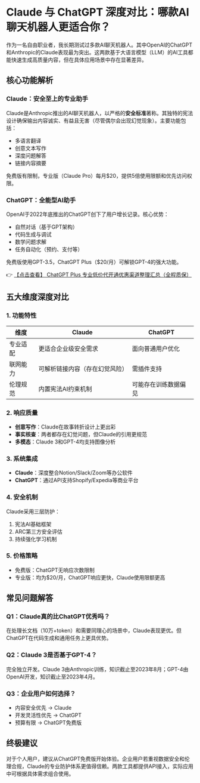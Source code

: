 # Claude 与 ChatGPT 深度对比：哪款AI聊天机器人更适合你？

作为一名自由职业者，我长期测试过多款AI聊天机器人。其中OpenAI的ChatGPT和Anthropic的Claude表现最为突出。这两款基于大语言模型（LLM）的AI工具都能快速生成高质量内容，但在具体应用场景中存在显著差异。

## 核心功能解析

### Claude：安全至上的专业助手
Claude是Anthropic推出的AI聊天机器人，以严格的**安全标准**著称。其独特的宪法设计确保输出内容诚实、有益且无害（尽管偶尔会出现幻觉现象）。主要功能包括：
- 多语言翻译
- 创意文本写作
- 深度问题解答
- 链接内容摘要

免费版有限制，专业版（Claude Pro）每月$20，提供5倍使用限额和优先访问权限。

### ChatGPT：全能型AI助手
OpenAI于2022年底推出的ChatGPT创下了用户增长记录。核心优势：
- 自然对话（基于GPT架构）
- 代码生成与调试
- 数学问题求解
- 任务自动化（预约、支付等）

免费版使用GPT-3.5，ChatGPT Plus（$20/月）可解锁GPT-4的强大功能。

👉 [【点击查看】 ChatGPT Plus 专业低价代开通优惠渠道整理汇总（全程质保）](https://bit.ly/DaiKai)

## 五大维度深度对比

### 1. 功能特性
| 维度       | Claude                          | ChatGPT                     |
|------------|---------------------------------|-----------------------------|
| 专业适配   | 更适合企业级安全需求           | 面向普通用户优化            |
| 联网能力   | 可解析链接内容（存在幻觉风险）  | 需插件支持                  |
| 伦理规范   | 内置宪法AI约束机制              | 可能存在训练数据偏见        |

### 2. 响应质量
- **创意写作**：Claude在故事转折设计上更出彩
- **事实核查**：两者都存在幻觉问题，但Claude的引用更规范
- **多模态**：Claude 3和GPT-4均支持图像分析

### 3. 系统集成
- **Claude**：深度整合Notion/Slack/Zoom等办公软件
- **ChatGPT**：通过API支持Shopify/Expedia等商业平台

### 4. 安全机制
Claude采用三层防护：
1. 宪法AI基础框架
2. ARC第三方安全评估
3. 持续强化学习机制

### 5. 价格策略
- 免费版：ChatGPT无响应次数限制
- 专业版：均为$20/月，ChatGPT响应更快，Claude使用限额更高

## 常见问题解答

### Q1：Claude真的比ChatGPT优秀吗？
在处理长文档（10万+token）和需要同理心的场景中，Claude表现更优。但ChatGPT在代码生成和通用任务上更具优势。

### Q2：Claude 3是否基于GPT-4？
完全独立开发。Claude 3由Anthropic训练，知识截止至2023年8月；GPT-4由OpenAI开发，知识截止至2023年4月。

### Q3：企业用户如何选择？
- 内容安全优先 → Claude
- 开发灵活性优先 → ChatGPT
- 预算有限 → ChatGPT免费版

## 终极建议
对于个人用户，建议从ChatGPT免费版开始体验。企业用户若重视数据安全和伦理合规，Claude的专业防护体系更值得信赖。两款工具都提供API接入，实际应用中可根据具体需求组合使用。